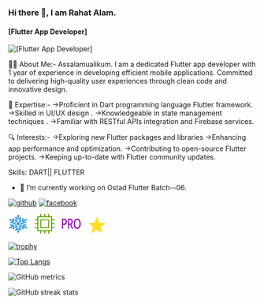 ### Hi there 👋, I am Rahat Alam.
#### [Flutter App Developer]
![[Flutter App Developer]](https://lh3.googleusercontent.com/a/ACg8ocLUviyMobmb3lapisoaz-iLux_fDvvrdfWkAU65Dzudpw=s360-c-no)

👨‍💻 About Me:-
Assalamualikum. I am a dedicated Flutter app developer with 1 year 
of experience in developing efficient mobile applications. Committed to delivering high-quality user experiences through clean code and innovative design.

💼 Expertise:-
→Proficient in Dart programming language Flutter framework.
→Skilled in UI/UX design .
→Knowledgeable in state management techniques .
→Familiar with RESTful APIs integration and Firebase services.

🔍 Interests:-
→Exploring new Flutter packages and libraries
→Enhancing app performance and optimization.
→Contributing to open-source Flutter projects.
→Keeping up-to-date with Flutter community updates.


Skills: DART|| FLUTTER

- 🔭 I’m currently working on Ostad Flutter Batch--06. 


[<img src='https://cdn.jsdelivr.net/npm/simple-icons@3.0.1/icons/github.svg' alt='github' height='40'>](https://github.com/Rahat-Flutter)  [<img src='https://cdn.jsdelivr.net/npm/simple-icons@3.0.1/icons/facebook.svg' alt='facebook' height='40'>](https://www.facebook.com/https://www.facebook.com/11Rahat)  

<a href='https://archiveprogram.github.com/'><img src='https://raw.githubusercontent.com/acervenky/animated-github-badges/master/assets/acbadge.gif' width='40' height='40'></a> <a href='https://docs.github.com/en/developers'><img src='https://raw.githubusercontent.com/acervenky/animated-github-badges/master/assets/devbadge.gif' width='40' height='40'></a> <a href='https://github.com/pricing'><img src='https://raw.githubusercontent.com/acervenky/animated-github-badges/master/assets/pro.gif' width='40' height='40'></a> <a href='https://stars.github.com/'><img src='https://raw.githubusercontent.com/acervenky/animated-github-badges/master/assets/starbadge.gif' width='35' height='35'></a> 

[![trophy](https://github-profile-trophy.vercel.app/?username=Rahat-Flutter)](https://github.com/ryo-ma/github-profile-trophy)

[![Top Langs](https://github-readme-stats.vercel.app/api/top-langs/?username=Rahat-Flutter)](https://github.com/anuraghazra/github-readme-stats)

![GitHub metrics](https://metrics.lecoq.io/Rahat-Flutter)  

![GitHub streak stats](https://streak-stats.demolab.com/?user=Rahat-Flutter)  

